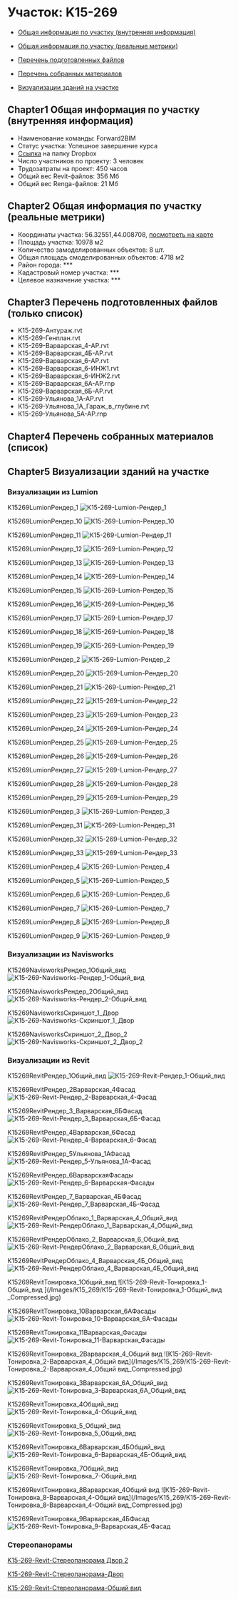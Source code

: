 # Участок: K15-269

* [Общая информация по участку (внутренняя информация)](#Chapter1)

* [Общая информация по участку (реальные метрики)](#Chapter2)

* [Перечень подготовленных файлов](#Chapter3)

* [Перечень собранных материалов](#Chapter4)

* [Визуализации зданий на участке](#Chapter5)

## <a id="test">Chapter1</a> Общая информация по участку (внутренняя информация)
+ Наименование команды: Forward2BIM
+ Статус участка: Успешное завершение курса
+ [Ссылка](https://www.dropbox.com/sh/wvvgv1nw1iqred9/AABxsbf8EW76ChyNuGG23W8Ba/K15_269?dl=0) на папку Dropbox
+ Число участников по проекту: 3 человек
+ Трудозатраты на проект: 450 часов
+ Общий вес Revit-файлов: 356 Мб
+ Общий вес Renga-файлов: 21 Мб
## <a id="test">Chapter2</a> Общая информация по участку (реальные метрики)
+ Координаты участка: 56.32551,44.008708, [посмотреть на карте](https://yandex.ru/maps/47/nizhny-novgorod/?ll=56.32551%2C44.008708&z=19)
+ Площадь участка: 10978 м2
+ Количество замоделированных объектов: 8 шт.
+ Общая площадь смоделированных объектов: 4718 м2
+ Район города: *** 
+ Кадастровый номер участка: *** 
+ Целевое назначение участка: *** 
## <a id="test">Chapter3</a> Перечень подготовленных файлов (только список)
+ K15-269-Антураж.rvt
+ K15-269-Генплан.rvt
+ К15-269-Варварская_4-АР.rvt
+ К15-269-Варварская_4Б-АР.rvt
+ К15-269-Варварская_6-АР.rvt
+ К15-269-Варварская_6-ИНЖ1.rvt
+ К15-269-Варварская_6-ИНЖ2.rvt
+ К15-269-Варварская_6А-АР.rnp
+ К15-269-Варварская_6Б-АР.rvt
+ К15-269-Ульянова_1А-АР.rvt
+ К15-269-Ульянова_1А_Гараж_в_глубине.rvt
+ К15-269-Ульянова_5А-АР.rnp
## <a id="test">Chapter4</a> Перечень собранных материалов (список)
## <a id="test">Chapter5</a> Визуализации зданий на участке
### Визуализации из Lumion
К15269LumionРендер_1
![К15-269-Lumion-Рендер_1](/Images/K15_269/К15-269-Lumion-Рендер_1_Compressed.jpg)

К15269LumionРендер_10
![К15-269-Lumion-Рендер_10](/Images/K15_269/К15-269-Lumion-Рендер_10_Compressed.jpg)

К15269LumionРендер_11
![К15-269-Lumion-Рендер_11](/Images/K15_269/К15-269-Lumion-Рендер_11_Compressed.jpg)

К15269LumionРендер_12
![К15-269-Lumion-Рендер_12](/Images/K15_269/К15-269-Lumion-Рендер_12_Compressed.jpg)

К15269LumionРендер_13
![К15-269-Lumion-Рендер_13](/Images/K15_269/К15-269-Lumion-Рендер_13_Compressed.jpg)

К15269LumionРендер_14
![К15-269-Lumion-Рендер_14](/Images/K15_269/К15-269-Lumion-Рендер_14_Compressed.jpg)

К15269LumionРендер_15
![К15-269-Lumion-Рендер_15](/Images/K15_269/К15-269-Lumion-Рендер_15_Compressed.jpg)

К15269LumionРендер_16
![К15-269-Lumion-Рендер_16](/Images/K15_269/К15-269-Lumion-Рендер_16_Compressed.jpg)

К15269LumionРендер_17
![К15-269-Lumion-Рендер_17](/Images/K15_269/К15-269-Lumion-Рендер_17_Compressed.jpg)

К15269LumionРендер_18
![К15-269-Lumion-Рендер_18](/Images/K15_269/К15-269-Lumion-Рендер_18_Compressed.jpg)

К15269LumionРендер_19
![К15-269-Lumion-Рендер_19](/Images/K15_269/К15-269-Lumion-Рендер_19_Compressed.jpg)

К15269LumionРендер_2
![К15-269-Lumion-Рендер_2](/Images/K15_269/К15-269-Lumion-Рендер_2_Compressed.jpg)

К15269LumionРендер_20
![К15-269-Lumion-Рендер_20](/Images/K15_269/К15-269-Lumion-Рендер_20_Compressed.jpg)

К15269LumionРендер_21
![К15-269-Lumion-Рендер_21](/Images/K15_269/К15-269-Lumion-Рендер_21_Compressed.jpg)

К15269LumionРендер_22
![К15-269-Lumion-Рендер_22](/Images/K15_269/К15-269-Lumion-Рендер_22_Compressed.jpg)

К15269LumionРендер_23
![К15-269-Lumion-Рендер_23](/Images/K15_269/К15-269-Lumion-Рендер_23_Compressed.jpg)

К15269LumionРендер_24
![К15-269-Lumion-Рендер_24](/Images/K15_269/К15-269-Lumion-Рендер_24_Compressed.jpg)

К15269LumionРендер_25
![К15-269-Lumion-Рендер_25](/Images/K15_269/К15-269-Lumion-Рендер_25_Compressed.jpg)

К15269LumionРендер_26
![К15-269-Lumion-Рендер_26](/Images/K15_269/К15-269-Lumion-Рендер_26_Compressed.jpg)

К15269LumionРендер_27
![К15-269-Lumion-Рендер_27](/Images/K15_269/К15-269-Lumion-Рендер_27_Compressed.jpg)

К15269LumionРендер_28
![К15-269-Lumion-Рендер_28](/Images/K15_269/К15-269-Lumion-Рендер_28_Compressed.jpg)

К15269LumionРендер_29
![К15-269-Lumion-Рендер_29](/Images/K15_269/К15-269-Lumion-Рендер_29_Compressed.jpg)

К15269LumionРендер_3
![К15-269-Lumion-Рендер_3](/Images/K15_269/К15-269-Lumion-Рендер_3_Compressed.jpg)

К15269LumionРендер_31
![К15-269-Lumion-Рендер_31](/Images/K15_269/К15-269-Lumion-Рендер_31_Compressed.jpg)

К15269LumionРендер_32
![К15-269-Lumion-Рендер_32](/Images/K15_269/К15-269-Lumion-Рендер_32_Compressed.jpg)

К15269LumionРендер_33
![К15-269-Lumion-Рендер_33](/Images/K15_269/К15-269-Lumion-Рендер_33_Compressed.jpg)

К15269LumionРендер_4
![К15-269-Lumion-Рендер_4](/Images/K15_269/К15-269-Lumion-Рендер_4_Compressed.jpg)

К15269LumionРендер_5
![К15-269-Lumion-Рендер_5](/Images/K15_269/К15-269-Lumion-Рендер_5_Compressed.jpg)

К15269LumionРендер_6
![К15-269-Lumion-Рендер_6](/Images/K15_269/К15-269-Lumion-Рендер_6_Compressed.jpg)

К15269LumionРендер_7
![К15-269-Lumion-Рендер_7](/Images/K15_269/К15-269-Lumion-Рендер_7_Compressed.jpg)

К15269LumionРендер_8
![К15-269-Lumion-Рендер_8](/Images/K15_269/К15-269-Lumion-Рендер_8_Compressed.jpg)

К15269LumionРендер_9
![К15-269-Lumion-Рендер_9](/Images/K15_269/К15-269-Lumion-Рендер_9_Compressed.jpg)

### Визуализации из Navisworks
К15269NavisworksРендер_1Общий_вид
![К15-269-Navisworks-Рендер_1-Общий_вид](/Images/K15_269/К15-269-Navisworks-Рендер_1-Общий_вид_Compressed.jpg)

К15269NavisworksРендер_2Общий_вид
![К15-269-Navisworks-Рендер_2-Общий_вид](/Images/K15_269/К15-269-Navisworks-Рендер_2-Общий_вид_Compressed.jpg)

К15269NavisworksСкриншот_1_Двор
![К15-269-Navisworks-Скриншот_1_Двор](/Images/K15_269/К15-269-Navisworks-Скриншот_1_Двор_Compressed.jpg)

К15269NavisworksСкриншот_2_Двор_2
![К15-269-Navisworks-Скриншот_2_Двор_2](/Images/K15_269/К15-269-Navisworks-Скриншот_2_Двор_2_Compressed.jpg)

### Визуализации из Revit
К15269RevitРендер_1Общий_вид
![К15-269-Revit-Рендер_1-Общий_вид](/Images/K15_269/К15-269-Revit-Рендер_1-Общий_вид_Compressed.jpg)

К15269RevitРендер_2Варварская_4Фасад
![К15-269-Revit-Рендер_2-Варварская_4-Фасад](/Images/K15_269/К15-269-Revit-Рендер_2-Варварская_4-Фасад_Compressed.jpg)

К15269RevitРендер_3_Варварская_6БФасад
![К15-269-Revit-Рендер_3_Варварская_6Б-Фасад](/Images/K15_269/К15-269-Revit-Рендер_3_Варварская_6Б-Фасад_Compressed.jpg)

К15269RevitРендер_4Варварская_6Фасад
![К15-269-Revit-Рендер_4-Варварская_6-Фасад](/Images/K15_269/К15-269-Revit-Рендер_4-Варварская_6-Фасад_Compressed.jpg)

К15269RevitРендер_5Ульянова_1АФасад
![К15-269-Revit-Рендер_5-Ульянова_1А-Фасад](/Images/K15_269/К15-269-Revit-Рендер_5-Ульянова_1А-Фасад_Compressed.jpg)

К15269RevitРендер_6ВарварскаяФасады
![К15-269-Revit-Рендер_6-Варварская-Фасады](/Images/K15_269/К15-269-Revit-Рендер_6-Варварская-Фасады_Compressed.jpg)

К15269RevitРендер_7_Варварская_4БФасад
![К15-269-Revit-Рендер_7_Варварская_4Б-Фасад](/Images/K15_269/К15-269-Revit-Рендер_7_Варварская_4Б-Фасад_Compressed.jpg)

К15269RevitРендерОблако_1_Варварская_4_Общий_вид
![К15-269-Revit-РендерОблако_1_Варварская_4_Общий_вид](/Images/K15_269/К15-269-Revit-РендерОблако_1_Варварская_4_Общий_вид_Compressed.jpg)

К15269RevitРендерОблако_2_Варварская_6_Общий_вид
![К15-269-Revit-РендерОблако_2_Варварская_6_Общий_вид](/Images/K15_269/К15-269-Revit-РендерОблако_2_Варварская_6_Общий_вид_Compressed.jpg)

К15269RevitРендерОблако_4_Варварская_4Б_Общий_вид
![К15-269-Revit-РендерОблако_4_Варварская_4Б_Общий_вид](/Images/K15_269/К15-269-Revit-РендерОблако_4_Варварская_4Б_Общий_вид_Compressed.jpg)

К15269RevitТонировка_1Общий_вид 
![К15-269-Revit-Тонировка_1-Общий_вид ](/Images/K15_269/К15-269-Revit-Тонировка_1-Общий_вид _Compressed.jpg)

К15269RevitТонировка_10Варварская_6АФасады
![К15-269-Revit-Тонировка_10-Варварская_6А-Фасады](/Images/K15_269/К15-269-Revit-Тонировка_10-Варварская_6А-Фасады_Compressed.jpg)

К15269RevitТонировка_11Варварская_Фасады
![К15-269-Revit-Тонировка_11-Варварская_Фасады](/Images/K15_269/К15-269-Revit-Тонировка_11-Варварская_Фасады_Compressed.jpg)

К15269RevitТонировка_2Варварская_4_Общий вид
![К15-269-Revit-Тонировка_2-Варварская_4_Общий вид](/Images/K15_269/К15-269-Revit-Тонировка_2-Варварская_4_Общий вид_Compressed.jpg)

К15269RevitТонировка_3Варварская_6А_Общий_вид
![К15-269-Revit-Тонировка_3-Варварская_6А_Общий_вид](/Images/K15_269/К15-269-Revit-Тонировка_3-Варварская_6А_Общий_вид_Compressed.jpg)

К15269RevitТонировка_4Общий_вид
![К15-269-Revit-Тонировка_4-Общий_вид](/Images/K15_269/К15-269-Revit-Тонировка_4-Общий_вид_Compressed.jpg)

К15269RevitТонировка_5_Общий_вид
![К15-269-Revit-Тонировка_5_Общий_вид](/Images/K15_269/К15-269-Revit-Тонировка_5_Общий_вид_Compressed.jpg)

К15269RevitТонировка_6Варварская_4БОбщий_вид
![К15-269-Revit-Тонировка_6-Варварская_4Б-Общий_вид](/Images/K15_269/К15-269-Revit-Тонировка_6-Варварская_4Б-Общий_вид_Compressed.jpg)

К15269RevitТонировка_7Общий_вид
![К15-269-Revit-Тонировка_7-Общий_вид](/Images/K15_269/К15-269-Revit-Тонировка_7-Общий_вид_Compressed.jpg)

К15269RevitТонировка_8Варварская_4Общий вид
![К15-269-Revit-Тонировка_8-Варварская_4-Общий вид](/Images/K15_269/К15-269-Revit-Тонировка_8-Варварская_4-Общий вид_Compressed.jpg)

К15269RevitТонировка_9Варварская_4БФасад
![К15-269-Revit-Тонировка_9-Варварская_4Б-Фасад](/Images/K15_269/К15-269-Revit-Тонировка_9-Варварская_4Б-Фасад_Compressed.jpg)

### Стереопанорамы
[K15-269-Revit-Стереопанорама Двор 2](https://pano.autodesk.com/pano.html?url=jpgs/20054714-4479-4f90-82b7-c15b947f662d&version=2)

[К15-269-Revit-Стереопанорама-Двор](https://pano.autodesk.com/pano.html?url=jpgs/879b509e-8de1-4f57-9834-700e8e1f7849&version=2)

[К15-269-Revit-Стереопанорама-Общий вид](https://pano.autodesk.com/pano.html?url=jpgs/5b4c1bcd-fd26-49a5-a7eb-757037297196&version=2)

